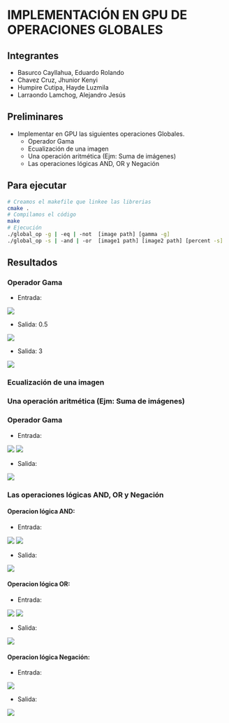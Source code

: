 # IMPLEMENTACIÓN EN GPU DE OPERACIONES GLOBALES 
## Integrantes
- Basurco Cayllahua, Eduardo Rolando
- Chavez Cruz, Jhunior Kenyi
- Humpire Cutipa, Hayde Luzmila
- Larraondo Lamchog, Alejandro Jesús 

## Preliminares
- Implementar en GPU las siguientes operaciones Globales.
  - Operador Gama
  - Ecualización de una imagen
  - Una operación aritmética (Ejm: Suma de imágenes)
  - Las operaciones lógicas AND, OR y Negación

## Para ejecutar

```bash
# Creamos el makefile que linkee las librerias
cmake .
# Compilamos el código
make
# Ejecución
./global_op -g | -eq | -not  [image path] [gamma -g]
./global_op -s | -and | -or  [image1 path] [image2 path] [percent -s]
```

## Resultados
### Operador Gama
 - Entrada:
  
  ![](Images/image_opt.jpg)
    
  - Salida: 0.5
  
  ![](Output/ResultadoGamma0.5.jpg)
  
   - Salida: 3 
   
  ![](Output/ResultadoGamma3.jpg)

### Ecualización de una imagen

### Una operación aritmética (Ejm: Suma de imágenes)
### Operador Gama
 - Entrada:
  
  ![](Images/image_opt.jpg) ![](Images/image2_opt.jpg)
    
 - Salida:  
   
  ![](Output/ResultadoSuma.jpg)
  
### Las operaciones lógicas AND, OR y Negación
#### Operacion lógica AND:
  - Entrada:
  
  ![](Output/imagen1.png) ![](Output/imagen2.png)
  
  - Salida:
  
  ![](Output/ResultadoSuma.jpg)

#### Operacion lógica OR:
  - Entrada:
  
  ![](Output/imagen1.png) ![](Output/imagen2.png)
    
  - Salida:
  
  ![](Output/or.png)
  
#### Operacion lógica Negación:
 - Entrada:
  
  ![](Output/imagen3.png)
    
  - Salida:
  
  ![](Output/not.png)

